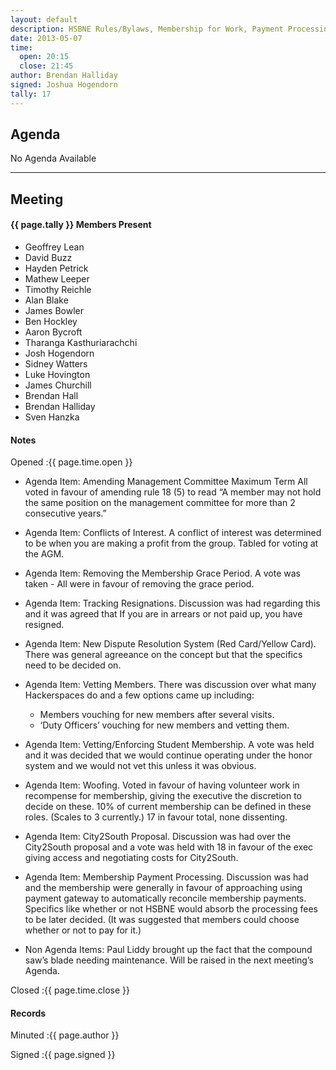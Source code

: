 ```yaml
---
layout: default
description: HSBNE Rules/Bylaws, Membership for Work, Payment Processing
date: 2013-05-07
time:
  open: 20:15
  close: 21:45
author: Brendan Halliday
signed: Joshua Hogendorn
tally: 17
---
```


## Agenda

No Agenda Available

---

## Meeting

#### {{ page.tally }} Members Present

* Geoffrey Lean
* David Buzz
* Hayden Petrick
* Mathew Leeper
* Timothy Reichle
* Alan Blake
* James Bowler
* Ben Hockley
* Aaron Bycroft
* Tharanga Kasthuriarachchi
* Josh Hogendorn
* Sidney Watters
* Luke Hovington
* James Churchill
* Brendan Hall
* Brendan Halliday
* Sven Hanzka

#### Notes

Opened
:{{ page.time.open }}

* Agenda Item: Amending Management Committee Maximum Term
  All voted in favour of amending rule 18 (5) to read “A member may not hold the same position on the management committee for more than 2 consecutive years.”

* Agenda Item: Conflicts of Interest.
  A conflict of interest was determined to be when you are making a profit from the group. Tabled for voting at the AGM.

* Agenda Item: Removing the Membership Grace Period.
  A vote was taken - All were in favour of removing the grace period.

* Agenda Item: Tracking Resignations.
  Discussion was had regarding this and it was agreed that If you are in arrears or not paid up, you have resigned.

* Agenda Item: New Dispute Resolution System (Red Card/Yellow Card).
  There was general agreeance on the concept but that the specifics need to be decided on.

* Agenda Item: Vetting Members.
  There was discussion over what many Hackerspaces do and a few options came up including:

  - Members vouching for new members after several visits.
  - ‘Duty Officers’ vouching for new members and vetting them.

* Agenda Item: Vetting/Enforcing Student Membership.
  A vote was held and it was decided that we would continue operating under the honor system and we would not vet this unless it was obvious.

* Agenda Item: Woofing.
  Voted in favour of having volunteer work in recompense for membership, giving the executive the discretion to decide on these. 10% of current membership can be defined in these roles. (Scales to 3 currently.) 17 in favour total, none dissenting.

* Agenda Item: City2South Proposal.
  Discussion was had over the City2South proposal and a vote was held with 18 in favour of the exec giving access and negotiating costs for City2South.

* Agenda Item: Membership Payment Processing.
  Discussion was had and the membership were generally in favour of approaching using payment gateway to automatically reconcile membership payments. Specifics like whether or not HSBNE would absorb the processing fees to be later decided. (It was suggested that members could choose whether or not to pay for it.)

* Non Agenda Items:
  Paul Liddy brought up the fact that the compound saw’s blade needing maintenance. Will be raised in the next meeting’s Agenda.

Closed
:{{ page.time.close }}

#### Records

Minuted
:{{ page.author }}

Signed
:{{ page.signed }}
